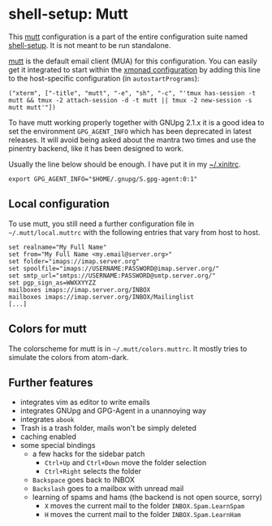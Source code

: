 # shell-setup: Mutt

This [mutt](http://www.mutt.org/) configuration is a part of the entire
configuration suite named [shell-setup](https://github.com/nakal/shell-setup).
It is not meant to be run standalone.

[mutt](http://www.mutt.org/) is the default email client (MUA) for this
configuration. You can easily get it integrated to start within the
[xmonad configuration](https://github.com/nakal/xmonad-conf) by adding this
line to the host-specific configuration (in `autostartPrograms`):

```
("xterm", ["-title", "mutt", "-e", "sh", "-c", "'tmux has-session -t mutt && tmux -2 attach-session -d -t mutt || tmux -2 new-session -s mutt mutt'"])
```

To have mutt working properly together with GNUpg 2.1.x it is a good idea
to set the environment `GPG_AGENT_INFO` which has been deprecated in latest
releases. It will avoid being asked about the mantra two times and use the
pinentry backend, like it has been designed to work.

Usually the line below should be enough. I have put it in my
[~/.xinitrc](https://github.com/nakal/xmonad-conf/blob/master/xsettings/.xinitrc).

```
export GPG_AGENT_INFO="$HOME/.gnupg/S.gpg-agent:0:1"
```

## Local configuration

To use mutt, you still need a further configuration file in
`~/.mutt/local.muttrc` with the following entries that vary from host
to host.

```
set realname="My Full Name"
set from="My Full Name <my.email@server.org>"
set folder="imaps://imap.server.org"
set spoolfile="imaps://USERNAME:PASSWORD@imap.server.org/"
set smtp_url="smtps://USERNAME:PASSWORD@smtp.server.org/"
set pgp_sign_as=WWXXYYZZ
mailboxes imaps://imap.server.org/INBOX
mailboxes imaps://imap.server.org/INBOX/Mailinglist
[...]
```

## Colors for mutt

The colorscheme for mutt is in `~/.mutt/colors.muttrc`. It mostly tries to
simulate the colors from atom-dark.

## Further features

* integrates vim as editor to write emails
* integrates GNUpg and GPG-Agent in a unannoying way
* integrates `abook`
* Trash is a trash folder, mails won't be simply deleted
* caching enabled
* some special bindings
	* a few hacks for the sidebar patch
		* `Ctrl+Up` and `Ctrl+Down`  move the folder selection
		* `Ctrl+Right` selects the folder
	* `Backspace` goes back to INBOX
	* `Backslash` goes to a mailbox with unread mail
	* learning of spams and hams (the backend is not open source, sorry)
		* `X` moves the current mail to the folder `INBOX.Spam.LearnSpam`
		* `H` moves the current mail to the folder `INBOX.Spam.LearnHam`
